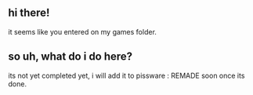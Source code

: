 ## hi there!
it seems like you entered on my games folder.
## so uh, what do i do here?
its not yet completed yet, i will add it to pissware : REMADE soon once its done.
